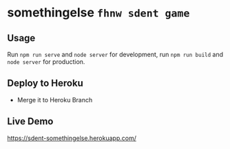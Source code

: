 

# somethingelse `fhnw sdent game`


## Usage

Run `npm run serve` and `node server` for development, run `npm run build` and `node server` for production.


## Deploy to Heroku

- Merge it to Heroku Branch

## Live Demo
https://sdent-somethingelse.herokuapp.com/
